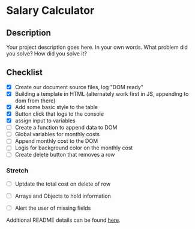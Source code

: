 # Salary Calculator

## Description

Your project description goes here. In your own words. What problem did you solve? How did you solve it?

## Checklist 

- [x] Create our document source files, log "DOM ready"
- [x] Building a template in HTML (alternately work first in JS, appending to dom from there)
- [x] Add some basic style to the table
- [x] Button click that logs to the console
- [x] assign input to variables
- [ ] Create a function to append data to DOM
- [ ] Global variables for monthly costs
- [ ] Append monthly cost to the DOM
- [ ] Logis for background color on the monthly cost
- [ ] Create delete button that removes a row

### Stretch

- [ ] Uptdate the total cost on delete of row
- [ ] Arrays and Objects to hold information
- [ ] Alert the user of missing fields


Additional README details can be found [here](https://github.com/PrimeAcademy/readme-template/blob/master/README.md).
